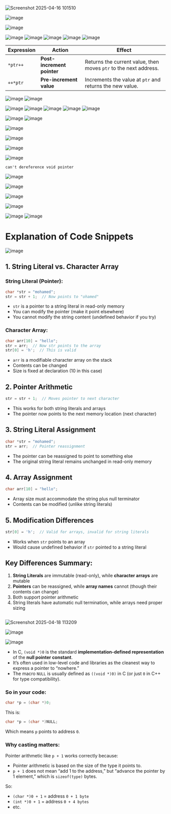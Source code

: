 ![Screenshot 2025-04-16 101510](https://github.com/user-attachments/assets/41a39ca3-aac5-4c4c-9ae1-3c2b8ce9f4c6)

![image](https://github.com/user-attachments/assets/ec510e77-4da8-4540-8943-1c85a7a82128)

![image](https://github.com/user-attachments/assets/43c38dbb-d7b9-4326-8e90-19a8dfc6d92a)

![image](https://github.com/user-attachments/assets/db3429bc-0dca-4043-8968-cce5c3d85a37)
![image](https://github.com/user-attachments/assets/eb7b6efd-6368-4691-b2e5-7561bbb616c7)
![image](https://github.com/user-attachments/assets/6412694d-c325-4d8d-9630-18631de3f70e)
![image](https://github.com/user-attachments/assets/fae45ad1-bf31-45a3-88ae-a85efceff7da)
![image](https://github.com/user-attachments/assets/4b7a3a2c-314f-4d09-a4a9-d11290ad5bbb)

| Expression | Action                  | Effect                                                                 |
|------------|-------------------------|------------------------------------------------------------------------|
| `*ptr++`   | **Post-increment pointer** | Returns the current value, then moves `ptr` to the next address.       |
| `++*ptr`   | **Pre-increment value**    | Increments the value at `ptr` and returns the new value.               |

![image](https://github.com/user-attachments/assets/558a56fa-3721-49f4-b306-2d0a8a0b71f3)
![image](https://github.com/user-attachments/assets/6d63a24a-b15d-4978-8fba-707cb16901c4)

![image](https://github.com/user-attachments/assets/2797037f-13fd-4522-8366-bd16391b0f4d)
![image](https://github.com/user-attachments/assets/5bf21ee1-0dec-4352-98c3-f73dd1702006)
![image](https://github.com/user-attachments/assets/2b9ba64c-d548-4996-ab47-714502521a02)
![image](https://github.com/user-attachments/assets/93cae2f2-107c-4a04-8693-d56951ea08fe)
![image](https://github.com/user-attachments/assets/d62c72f6-1aaf-49ca-8b00-48c43208b066)

![image](https://github.com/user-attachments/assets/34f52626-bbe2-42a2-975b-be5ca0d874b0)
![image](https://github.com/user-attachments/assets/a39b897d-a28a-4663-aa99-5722de3b84aa)


![image](https://github.com/user-attachments/assets/4e70ead9-02f6-4b9d-8f62-74366ed80590)

![image](https://github.com/user-attachments/assets/733e4325-e2c3-44c7-a0da-8e2e72bb5704)

![image](https://github.com/user-attachments/assets/1d91d194-c8a0-46ec-af59-4f617c8e9ba5)

![image](https://github.com/user-attachments/assets/cda004ee-c2cb-4a04-8465-5c035f52276e)
```
can't dereference void pointer
```
![image](https://github.com/user-attachments/assets/32c8e8ef-78be-4aa5-86cb-286cdd90588a)


![image](https://github.com/user-attachments/assets/654bb714-01fa-4d46-a6a8-af871bb26511)


![image](https://github.com/user-attachments/assets/74854bec-066d-4c1b-aff0-50370914d3ed)

![image](https://github.com/user-attachments/assets/f9626ad4-e4d7-4b8d-b004-74d1049ced1a)



![image](https://github.com/user-attachments/assets/6bf0d02e-e1ed-4ad2-bcff-a80e9561dc0b)
![image](https://github.com/user-attachments/assets/ca1a59c2-5ff1-4564-b301-ba64826d6ccf)


# Explanation of Code Snippets
![image](https://github.com/user-attachments/assets/2136dc40-7531-4fd2-853d-bff39625a63f)

## 1. String Literal vs. Character Array

### String Literal (Pointer):
```c
char *str = "mohamed";
str = str + 1;  // Now points to "ohamed"
```
- `str` is a pointer to a string literal in read-only memory
- You can modify the pointer (make it point elsewhere)
- You cannot modify the string content (undefined behavior if you try)

### Character Array:
```c
char arr[10] = "hello";
str = arr;  // Now str points to the array
str[0] = 'h';  // This is valid
```
- `arr` is a modifiable character array on the stack
- Contents can be changed
- Size is fixed at declaration (10 in this case)

## 2. Pointer Arithmetic
```c
str = str + 1;  // Moves pointer to next character
```
- This works for both string literals and arrays
- The pointer now points to the next memory location (next character)

## 3. String Literal Assignment
```c
char *str = "mohamed";
str = arr;  // Pointer reassignment
```
- The pointer can be reassigned to point to something else
- The original string literal remains unchanged in read-only memory

## 4. Array Assignment
```c
char arr[10] = "hello";
```
- Array size must accommodate the string plus null terminator
- Contents can be modified (unlike string literals)

## 5. Modification Differences
```c
str[0] = 'h';  // Valid for arrays, invalid for string literals
```
- Works when `str` points to an array
- Would cause undefined behavior if `str` pointed to a string literal

## Key Differences Summary:
1. **String Literals** are immutable (read-only), while **character arrays** are mutable
2. **Pointers** can be reassigned, while **array names** cannot (though their contents can change)
3. Both support pointer arithmetic
4. String literals have automatic null termination, while arrays need proper sizing

```

```

![Screenshot 2025-04-18 113209](https://github.com/user-attachments/assets/63d53d01-21d1-415f-aa48-b285623ba320)

![image](https://github.com/user-attachments/assets/50ddb312-4351-46cc-8572-0173f0d76a0c)

![image](https://github.com/user-attachments/assets/016102da-ee6d-4d00-8f4b-492c33651b17)


- In C, `(void *)0` is the standard **implementation-defined representation** of the **null pointer constant**.
- It’s often used in low-level code and libraries as the cleanest way to express a pointer to “nowhere.”
- The macro `NULL` is usually defined as `((void *)0)` in C (or just `0` in C++ for type compatibility).

### So in your code:
```c
char *p = (char *)0;
```
This is:
```c
char *p = (char *)NULL;
```
Which means `p` points to address `0`.

### Why casting matters:
Pointer arithmetic like `p + 1` works correctly because:
- Pointer arithmetic is based on the size of the type it points to.
- `p + 1` does not mean “add 1 to the address,” but “advance the pointer by 1 element,” which is `sizeof(type)` bytes.

So:
- `(char *)0 + 1` = address `0 + 1 byte`
- `(int *)0 + 1` = address `0 + 4 bytes`
- etc.




















